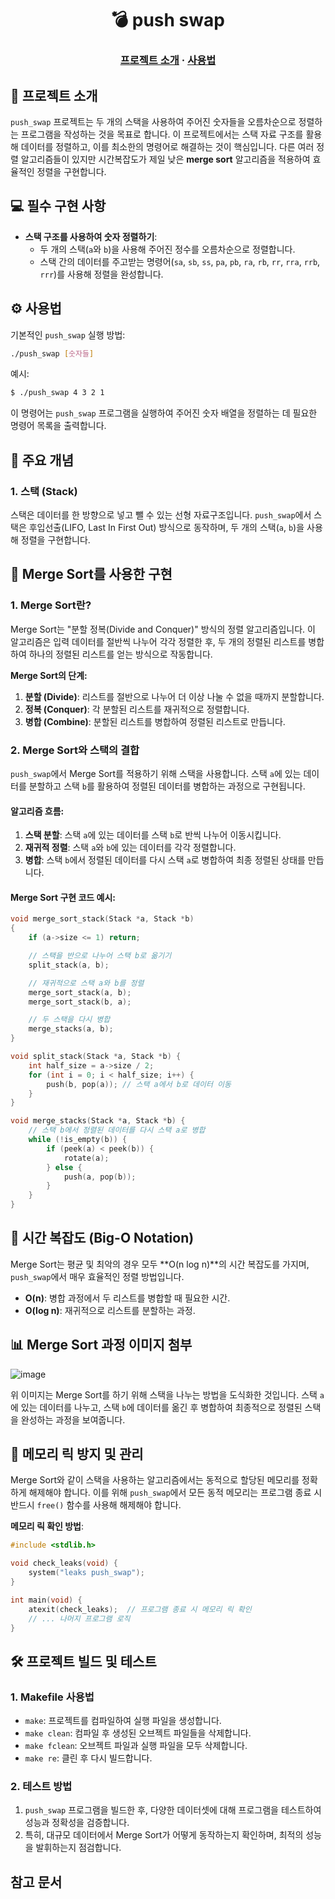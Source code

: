 <h1 align="center">
	💣 push swap
</h1>

<h3 align="center">
	<a href="#-about-the-project">프로젝트 소개</a>
	<span> · </span>
	<a href="#%EF%B8%8F-usage">사용법</a>
</h3>

## 📘 프로젝트 소개

`push_swap` 프로젝트는 두 개의 스택을 사용하여 주어진 숫자들을 오름차순으로 정렬하는 프로그램을 작성하는 것을 목표로 합니다. 이 프로젝트에서는 스택 자료 구조를 활용해 데이터를 정렬하고, 이를 최소한의 명령어로 해결하는 것이 핵심입니다. 다른 여러 정렬 알고리즘들이 있지만 시간복잡도가 제일 낮은 **merge sort** 알고리즘을 적용하여 효율적인 정렬을 구현합니다.


## 💻 필수 구현 사항

- **스택 구조를 사용하여 숫자 정렬하기**:
  - 두 개의 스택(`a`와 `b`)을 사용해 주어진 정수를 오름차순으로 정렬합니다.
  - 스택 간의 데이터를 주고받는 명령어(`sa`, `sb`, `ss`, `pa`, `pb`, `ra`, `rb`, `rr`, `rra`, `rrb`, `rrr`)를 사용해 정렬을 완성합니다.
  

## ⚙️ 사용법

기본적인 `push_swap` 실행 방법:

```bash
./push_swap [숫자들]
```

예시:

```bash
$ ./push_swap 4 3 2 1
```

이 명령어는 `push_swap` 프로그램을 실행하여 주어진 숫자 배열을 정렬하는 데 필요한 명령어 목록을 출력합니다.


## 📂 주요 개념

### 1. **스택 (Stack)**

스택은 데이터를 한 방향으로 넣고 뺄 수 있는 선형 자료구조입니다. `push_swap`에서 스택은 후입선출(LIFO, Last In First Out) 방식으로 동작하며, 두 개의 스택(`a`, `b`)을 사용해 정렬을 구현합니다.


## 🧠 Merge Sort를 사용한 구현

### 1. **Merge Sort**란?

Merge Sort는 "분할 정복(Divide and Conquer)" 방식의 정렬 알고리즘입니다. 이 알고리즘은 입력 데이터를 절반씩 나누어 각각 정렬한 후, 두 개의 정렬된 리스트를 병합하여 하나의 정렬된 리스트를 얻는 방식으로 작동합니다.

**Merge Sort의 단계:**

1. **분할 (Divide)**: 리스트를 절반으로 나누어 더 이상 나눌 수 없을 때까지 분할합니다.
2. **정복 (Conquer)**: 각 분할된 리스트를 재귀적으로 정렬합니다.
3. **병합 (Combine)**: 분할된 리스트를 병합하여 정렬된 리스트로 만듭니다.

### 2. **Merge Sort와 스택의 결합**

`push_swap`에서 Merge Sort를 적용하기 위해 스택을 사용합니다. 스택 `a`에 있는 데이터를 분할하고 스택 `b`를 활용하여 정렬된 데이터를 병합하는 과정으로 구현됩니다.

#### **알고리즘 흐름:**

1. **스택 분할**: 스택 `a`에 있는 데이터를 스택 `b`로 반씩 나누어 이동시킵니다.
2. **재귀적 정렬**: 스택 `a`와 `b`에 있는 데이터를 각각 정렬합니다.
3. **병합**: 스택 `b`에서 정렬된 데이터를 다시 스택 `a`로 병합하여 최종 정렬된 상태를 만듭니다.

#### **Merge Sort 구현 코드 예시**:

```c
void merge_sort_stack(Stack *a, Stack *b)
{
    if (a->size <= 1) return;

    // 스택을 반으로 나누어 스택 b로 옮기기
    split_stack(a, b);

    // 재귀적으로 스택 a와 b를 정렬
    merge_sort_stack(a, b);
    merge_sort_stack(b, a);

    // 두 스택을 다시 병합
    merge_stacks(a, b);
}

void split_stack(Stack *a, Stack *b) {
    int half_size = a->size / 2;
    for (int i = 0; i < half_size; i++) {
        push(b, pop(a)); // 스택 a에서 b로 데이터 이동
    }
}

void merge_stacks(Stack *a, Stack *b) {
    // 스택 b에서 정렬된 데이터를 다시 스택 a로 병합
    while (!is_empty(b)) {
        if (peek(a) < peek(b)) {
            rotate(a);
        } else {
            push(a, pop(b));
        }
    }
}
```


## 🧠 시간 복잡도 (Big-O Notation)

Merge Sort는 평균 및 최악의 경우 모두 **O(n log n)**의 시간 복잡도를 가지며, `push_swap`에서 매우 효율적인 정렬 방법입니다.

- **O(n)**: 병합 과정에서 두 리스트를 병합할 때 필요한 시간.
- **O(log n)**: 재귀적으로 리스트를 분할하는 과정.


## 📊 Merge Sort 과정 이미지 첨부

![image](https://github.com/user-attachments/assets/97885a5b-e547-4bca-afe3-e6d4b12b6864)

위 이미지는 Merge Sort를 하기 위해 스택을 나누는 방법을 도식화한 것입니다. 스택 `a`에 있는 데이터를 나누고, 스택 `b`에 데이터를 옮긴 후 병합하여 최종적으로 정렬된 스택을 완성하는 과정을 보여줍니다.


## 🧠 메모리 릭 방지 및 관리

Merge Sort와 같이 스택을 사용하는 알고리즘에서는 동적으로 할당된 메모리를 정확하게 해제해야 합니다. 이를 위해 `push_swap`에서 모든 동적 메모리는 프로그램 종료 시 반드시 `free()` 함수를 사용해 해제해야 합니다.

**메모리 릭 확인 방법**:

```c
#include <stdlib.h>

void check_leaks(void) {
    system("leaks push_swap");
}

int main(void) {
    atexit(check_leaks);  // 프로그램 종료 시 메모리 릭 확인
    // ... 나머지 프로그램 로직
}
```


## 🛠️ 프로젝트 빌드 및 테스트

### 1. **Makefile 사용법**

- `make`: 프로젝트를 컴파일하여 실행 파일을 생성합니다.
- `make clean`: 컴파일 후 생성된 오브젝트 파일들을 삭제합니다.
- `make fclean`: 오브젝트 파일과 실행 파일을 모두 삭제합니다.
- `make re`: 클린 후 다시 빌드합니다.

### 2. **테스트 방법**

1. `push_swap` 프로그램을 빌드한 후, 다양한 데이터셋에 대해 프로그램을 테스트하여 성능과 정확성을 검증합니다.
2. 특히, 대규모 데이터에서 Merge Sort가 어떻게 동작하는지 확인하며, 최적의 성능을 발휘하는지 점검합니다.


## 참고 문서

